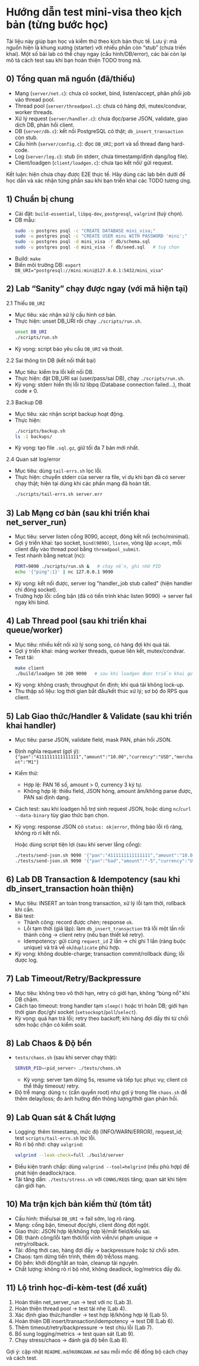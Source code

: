 # Hướng dẫn test mini-visa theo kịch bản (từng bước học)

Tài liệu này giúp bạn học và kiểm thử theo kịch bản thực tế. Lưu ý: mã nguồn hiện là khung xương (starter) với nhiều phần còn “stub” (chưa triển khai). Một số bài lab có thể chạy ngay (cấu hình/DB/error), các bài còn lại mô tả cách test sau khi bạn hoàn thiện TODO trong mã.

## 0) Tổng quan mã nguồn (đã/thiếu)
- Mạng (`server/net.c`): chưa có socket, bind, listen/accept, phân phối job vào thread pool.
- Thread pool (`server/threadpool.c`): chưa có hàng đợi, mutex/condvar, worker threads.
- Xử lý request (`server/handler.c`): chưa đọc/parse JSON, validate, giao dịch DB, phản hồi client.
- DB (`server/db.c`): kết nối PostgreSQL có thật; `db_insert_transaction` còn stub.
- Cấu hình (`server/config.c`): đọc `DB_URI`; port và số thread đang hard-code.
- Log (`server/log.c`): stub (in stderr, chưa timestamp/định dạng/log file).
- Client/loadgen (`client/loadgen.c`): chưa tạo kết nối/ gửi request.

Kết luận: hiện chưa chạy được E2E thực tế. Hãy dùng các lab bên dưới để học dần và xác nhận từng phần sau khi bạn triển khai các TODO tương ứng.

## 1) Chuẩn bị chung
- Cài đặt: `build-essential`, `libpq-dev`, `postgresql`, `valgrind` (tuỳ chọn).
- DB mẫu:
  ```bash
  sudo -u postgres psql -c "CREATE DATABASE mini_visa;"
  sudo -u postgres psql -c "CREATE USER mini WITH PASSWORD 'mini';"
  sudo -u postgres psql -d mini_visa -f db/schema.sql
  sudo -u postgres psql -d mini_visa -f db/seed.sql   # tuỳ chọn
  ```
- Build: `make`
- Biến môi trường DB: `export DB_URI="postgresql://mini:mini@127.0.0.1:5432/mini_visa"`

## 2) Lab “Sanity” chạy được ngay (với mã hiện tại)
2.1 Thiếu `DB_URI`
- Mục tiêu: xác nhận xử lý cấu hình cơ bản.
- Thực hiện: unset DB_URI rồi chạy `./scripts/run.sh`.
  ```bash
  unset DB_URI
  ./scripts/run.sh
  ```
- Kỳ vọng: script báo yêu cầu `DB_URI` và thoát.

2.2 Sai thông tin DB (kết nối thất bại)
- Mục tiêu: kiểm tra lỗi kết nối DB.
- Thực hiện: đặt DB_URI sai (user/pass/sai DB), chạy `./scripts/run.sh`.
- Kỳ vọng: stderr hiển thị lỗi từ libpq (Database connection failed...), thoát code ≠ 0.

2.3 Backup DB
- Mục tiêu: xác nhận script backup hoạt động.
- Thực hiện:
  ```bash
  ./scripts/backup.sh
  ls -1 backups/
  ```
- Kỳ vọng: tạo file `.sql.gz`, giữ tối đa 7 bản mới nhất.

2.4 Quan sát log/error
- Mục tiêu: dùng `tail-errs.sh` lọc lỗi.
- Thực hiện: chuyển stderr của server ra file, ví dụ khi bạn đã có server chạy thật; hiện tại dùng khi các phần mạng đã hoàn tất.
  ```bash
  ./scripts/tail-errs.sh server.err
  ```

## 3) Lab Mạng cơ bản (sau khi triển khai net_server_run)
- Mục tiêu: server listen cổng 9090, accept, đóng kết nối (echo/minimal).
- Gợi ý triển khai: tạo socket, `bind(9090)`, `listen`, vòng lặp `accept`, mỗi client đẩy vào thread pool bằng `threadpool_submit`.
- Test nhanh bằng netcat (nc):
  ```bash
  PORT=9090 ./scripts/run.sh &   # chạy nền, ghi nhớ PID
  echo '{"ping":1}' | nc 127.0.0.1 9090
  ```
- Kỳ vọng: kết nối được, server log "handler_job stub called" (hiện handler chỉ đóng socket).
- Trường hợp lỗi: cổng bận (đã có tiến trình khác listen 9090) → server fail ngay khi bind.

## 4) Lab Thread pool (sau khi triển khai queue/worker)
- Mục tiêu: nhiều kết nối xử lý song song, có hàng đợi khi quá tải.
- Gợi ý triển khai: mảng worker threads, queue liên kết, mutex/condvar.
- Test tải:
  ```bash
  make client
  ./build/loadgen 50 200 9090   # sau khi loadgen được triển khai gửi request thật
  ```
- Kỳ vọng: không crash; throughput ổn định; khi quá tải không lock-up.
- Thu thập số liệu: log thời gian bắt đầu/kết thúc xử lý; sơ bộ đo RPS qua client.

## 5) Lab Giao thức/Handler & Validate (sau khi triển khai handler)
- Mục tiêu: parse JSON, validate field, mask PAN, phản hồi JSON.
- Định nghĩa request (gợi ý): `{"pan":"4111111111111111","amount":"10.00","currency":"USD","merchant":"M1"}`
- Kiểm thử:
  - Hợp lệ: PAN 16 số, amount > 0, currency 3 ký tự.
  - Không hợp lệ: thiếu field, JSON hỏng, amount âm/không parse được, PAN sai định dạng.
- Cách test: sau khi loadgen hỗ trợ sinh request JSON, hoặc dùng `nc`/`curl --data-binary` tùy giao thức bạn chọn.
- Kỳ vọng: response JSON có `status: ok|error`, thông báo lỗi rõ ràng, không rò rỉ kết nối.
  
  Hoặc dùng script tiện lợi (sau khi server lắng cổng):
  ```bash
  ./tests/send-json.sh 9090 '{"pan":"4111111111111111","amount":"10.00","currency":"USD","merchant":"M1"}'
  ./tests/send-json.sh 9090 '{"pan":"bad","amount":"-5","currency":"U","merchant":"M1"}'   # ví dụ không hợp lệ
  ```

## 6) Lab DB Transaction & Idempotency (sau khi db_insert_transaction hoàn thiện)
- Mục tiêu: INSERT an toàn trong transaction, xử lý lỗi tạm thời, rollback khi cần.
- Bài test:
  - Thành công: record được chèn; response `ok`.
  - Lỗi tạm thời (giả lập): làm `db_insert_transaction` trả lỗi một lần rồi thành công → client retry (nếu bạn thiết kế retry).
  - Idempotency: gửi cùng `request_id` 2 lần → chỉ ghi 1 lần (ràng buộc unique) và trả về `ok`/`duplicate` phù hợp.
- Kỳ vọng: không double-charge; transaction commit/rollback đúng; lỗi được log.

## 7) Lab Timeout/Retry/Backpressure
- Mục tiêu: không treo vô thời hạn, retry có giới hạn, không “bùng nổ” khi DB chậm.
- Cách tạo timeout: trong handler tạm `sleep()` hoặc trì hoãn DB; giới hạn thời gian đọc/ghi socket (`setsockopt`/`poll`/`select`).
- Kỳ vọng: quá hạn trả lỗi; retry theo backoff; khi hàng đợi đầy thì từ chối sớm hoặc chặn có kiểm soát.

## 8) Lab Chaos & Độ bền
- `tests/chaos.sh` (sau khi server chạy thật):
  ```bash
  SERVER_PID=<pid_server> ./tests/chaos.sh
  ```
  - Kỳ vọng: server tạm dừng 5s, resume và tiếp tục phục vụ; client có thể thấy timeout/ retry.
- Độ trễ mạng: dùng `tc` (cần quyền root) như gợi ý trong file `chaos.sh` để thêm delay/loss; đo ảnh hưởng đến thông lượng/thời gian phản hồi.

## 9) Lab Quan sát & Chất lượng
- Logging: thêm timestamp, mức độ (INFO/WARN/ERROR), request_id; test `scripts/tail-errs.sh` lọc lỗi.
- Rò rỉ bộ nhớ: chạy `valgrind`:
  ```bash
  valgrind --leak-check=full ./build/server
  ```
- Điều kiện tranh chấp: dùng `valgrind --tool=helgrind` (nếu phù hợp) để phát hiện deadlock/race.
- Tải tăng dần: `./tests/stress.sh` với `CONNS/REQS` tăng; quan sát khi tiệm cận giới hạn.

## 10) Ma trận kịch bản kiểm thử (tóm tắt)
- Cấu hình: thiếu/sai `DB_URI` → fail sớm, log rõ ràng.
- Mạng: cổng bận, timeout đọc/ghi, client đóng đột ngột.
- Giao thức: JSON hợp lệ/không hợp lệ/mất field/kiểu sai.
- DB: thành công/lỗi tạm thời/lỗi vĩnh viễn/vi phạm unique → retry/rollback.
- Tải: đồng thời cao, hàng đợi đầy → backpressure hoặc từ chối sớm.
- Chaos: tạm dừng tiến trình, thêm độ trễ/loss mạng.
- Độ bền: khởi động/tắt an toàn, cleanup tài nguyên.
- Chất lượng: không rò rỉ bộ nhớ, không deadlock, log/metrics đầy đủ.

## 11) Lộ trình học-đi-kèm-test (đề xuất)
1) Hoàn thiện net_server_run → test với nc (Lab 3).
2) Hoàn thiện thread pool → test tải nhẹ (Lab 4).
3) Xác định giao thức/handler → test hợp lệ/không hợp lệ (Lab 5).
4) Hoàn thiện DB insert/transaction/idempotency → test DB (Lab 6).
5) Thêm timeout/retry/backpressure → test chịu lỗi (Lab 7).
6) Bổ sung logging/metrics → test quan sát (Lab 9).
7) Chạy stress/chaos → đánh giá độ bền (Lab 8).

Gợi ý: cập nhật `README.md`/`HUONGDAN.md` sau mỗi mốc để đồng bộ cách chạy và cách test.
